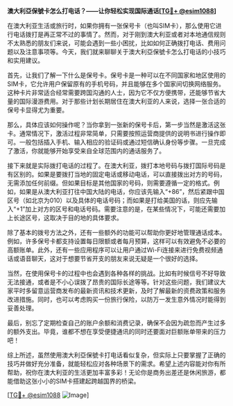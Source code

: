 **澳大利亞保號卡怎么打电话？——让你轻松实现国际通话[[TG💪+ @esim1088](https://t.me/s/esim1088)]**

在澳大利亚生活或旅行时，如果你拥有一张保号卡（也叫SIM卡），那么使用它进行电话拨打是再正常不过的事情了。然而，对于刚到澳大利亚或者对本地通信规则不太熟悉的朋友们来说，可能会遇到一些小困扰，比如如何正确拨打电话、费用问题以及注意事项等。今天，我们就来聊聊关于澳大利亞保號卡怎么打电话的小技巧和实用建议。

首先，让我们了解一下什么是保号卡。保号卡是一种可以在不同国家和地区使用的SIM卡，它允许用户保留原有的手机号码，并且能够在多个国家间切换网络服务。这种卡片非常适合经常需要跨国沟通的人士，因为它不仅方便携带，还能够节省大量的国际漫游费用。对于那些计划长期居住在澳大利亚的人来说，选择一张合适的保号卡显得尤为重要。

那么，具体应该如何操作呢？当你拿到一张新的保号卡后，第一步当然是激活这张卡。通常情况下，激活过程非常简单，只需要按照运营商提供的说明书进行操作即可。一般包括插入手机、输入相应的验证码或通过短信确认身份等步骤。一旦完成了激活，你就能够开始享受来自全球范围内的通话服务了。

接下来就是实际拨打电话的过程了。在澳大利亚，拨打本地号码与拨打国际号码是有区别的。如果是要拨打当地的固定电话或移动电话，可以直接拨出对方的号码，无需添加任何前缀。但如果目标是其他国家的号码，则需要遵循一定的格式。例如，如果是从澳大利亚打往中国大陆的电话，你应该先输入“+86”，然后紧跟中国区号（如北京为010）以及具体的电话号码；而如果是打给美国的话，则应先输入“+1”加上对方的区号和电话号码。需要注意的是，在某些情况下，可能还需要加上长途区号，这取决于目的地的具体要求。

除了基本的拨号方法之外，还有一些额外的功能可以帮助你更好地管理通话成本。例如，许多保号卡都支持设置每日限额或者每月预算，这样可以有效避免不必要的高额账单。此外，还有一些应用程序可以让用户通过Wi-Fi连接来进行免费视频通话或语音聊天，这对于想要节省开支的朋友来说无疑是一个很好的选择。

当然，在使用保号卡的过程中也会遇到各种各样的挑战。比如有时候信号不好导致无法接通，或者是不小心误拨了昂贵的国际长途等等。针对这些问题，我们建议大家平时多留意运营商发布的最新资讯和技术更新，及时了解最新的资费政策和服务改进措施。同时，也可以考虑购买一份旅行保险，以防万一发生意外情况时能得到妥善处理。

最后，别忘了定期检查自己的账户余额和消费记录，确保不会因为疏忽而产生过多的额外支出。毕竟，谁都不想在享受便捷通讯的同时还要面对巨额账单带来的压力吧！

综上所述，虽然使用澳大利亞保號卡打电话看似复杂，但实际上只要掌握了正确的技巧并做好充分准备，就能轻松应对各种场景下的需求。希望上述内容能对你有所帮助，祝你在澳大利亚的生活更加丰富多彩！无论你是商务出差还是休闲旅游，都能借助这张小小的SIM卡搭建起跨越国界的桥梁。

[[TG💪+ @esim1088](https://t.me/s/esim1088) ![Image](https://i.postimg.cc/4NQfJmqS/Snipaste-2025-05-13-00-14-12.png)]